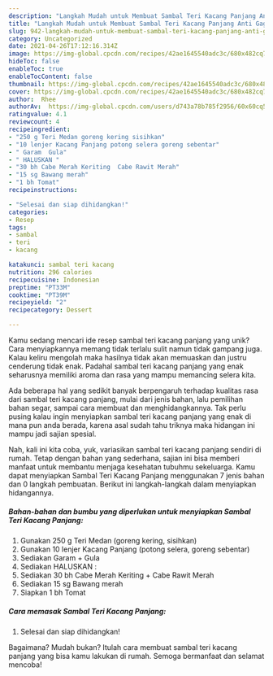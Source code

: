```yaml
---
description: "Langkah Mudah untuk Membuat Sambal Teri Kacang Panjang Anti Gagal"
title: "Langkah Mudah untuk Membuat Sambal Teri Kacang Panjang Anti Gagal"
slug: 942-langkah-mudah-untuk-membuat-sambal-teri-kacang-panjang-anti-gagal
category: Uncategorized
date: 2021-04-26T17:12:16.314Z
image: https://img-global.cpcdn.com/recipes/42ae1645540adc3c/680x482cq70/sambal-teri-kacang-panjang-foto-resep-utama.jpg
hideToc: false
enableToc: true
enableTocContent: false
thumbnail: https://img-global.cpcdn.com/recipes/42ae1645540adc3c/680x482cq70/sambal-teri-kacang-panjang-foto-resep-utama.jpg
cover: https://img-global.cpcdn.com/recipes/42ae1645540adc3c/680x482cq70/sambal-teri-kacang-panjang-foto-resep-utama.jpg
author:  Rhee
authorAv:  https://img-global.cpcdn.com/users/d743a78b785f2956/60x60cq50/avatar.jpg
ratingvalue: 4.1
reviewcount: 4
recipeingredient:
- "250 g Teri Medan goreng kering sisihkan"
- "10 lenjer Kacang Panjang potong selera goreng sebentar"
- " Garam  Gula"
- " HALUSKAN "
- "30 bh Cabe Merah Keriting  Cabe Rawit Merah"
- "15 sg Bawang merah"
- "1 bh Tomat"
recipeinstructions:

- "Selesai dan siap dihidangkan!"
categories:
- Resep
tags:
- sambal
- teri
- kacang

katakunci: sambal teri kacang 
nutrition: 296 calories
recipecuisine: Indonesian
preptime: "PT33M"
cooktime: "PT39M"
recipeyield: "2"
recipecategory: Dessert

---
```



Kamu sedang mencari ide resep sambal teri kacang panjang yang unik? Cara menyiapkannya memang tidak terlalu sulit namun tidak gampang juga. Kalau keliru mengolah maka hasilnya tidak akan memuaskan dan justru cenderung tidak enak. Padahal sambal teri kacang panjang yang enak seharusnya memiliki aroma dan rasa yang mampu memancing selera kita.


Ada beberapa hal yang sedikit banyak berpengaruh terhadap kualitas rasa dari sambal teri kacang panjang, mulai dari jenis bahan, lalu pemilihan bahan segar, sampai cara membuat dan menghidangkannya. Tak perlu pusing kalau ingin menyiapkan sambal teri kacang panjang yang enak di mana pun anda berada, karena asal sudah tahu triknya maka hidangan ini mampu jadi sajian spesial.




Nah, kali ini kita coba, yuk, variasikan sambal teri kacang panjang sendiri di rumah. Tetap dengan bahan yang sederhana, sajian ini bisa memberi manfaat untuk membantu menjaga kesehatan tubuhmu sekeluarga. Kamu dapat menyiapkan Sambal Teri Kacang Panjang menggunakan 7 jenis bahan dan 0 langkah pembuatan. Berikut ini langkah-langkah dalam menyiapkan hidangannya.

<!--inarticleads1-->

##### Bahan-bahan dan bumbu yang diperlukan untuk menyiapkan Sambal Teri Kacang Panjang:

1. Gunakan 250 g Teri Medan (goreng kering, sisihkan)
1. Gunakan 10 lenjer Kacang Panjang (potong selera, goreng sebentar)
1. Sediakan  Garam + Gula
1. Sediakan  HALUSKAN :
1. Sediakan 30 bh Cabe Merah Keriting + Cabe Rawit Merah
1. Sediakan 15 sg Bawang merah
1. Siapkan 1 bh Tomat




<!--inarticleads2-->

##### Cara memasak Sambal Teri Kacang Panjang:


1. Selesai dan siap dihidangkan!



Bagaimana? Mudah bukan? Itulah cara membuat sambal teri kacang panjang yang bisa kamu lakukan di rumah. Semoga bermanfaat dan selamat mencoba!
